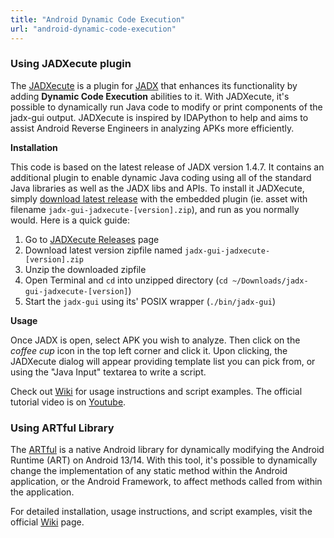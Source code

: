```yaml
---
title: "Android Dynamic Code Execution"
url: "android-dynamic-code-execution"
---
```


### Using JADXecute plugin

The [JADXecute](https://github.com/LaurieWired/JADXecute) is a plugin for [JADX](https://github.com/skylot/jadx) that enhances its functionality by adding **Dynamic Code Execution** abilities to it. With JADXecute, it's possible to dynamically run Java code to modify or print components of the jadx-gui output. JADXecute is inspired by IDAPython to help and aims to assist Android Reverse Engineers in analyzing APKs more efficiently.

**Installation**

This code is based on the latest release of JADX version 1.4.7. It contains an additional plugin to enable dynamic Java coding using all of the standard Java libraries as well as the JADX libs and APIs. To install it JADXecute, simply [download latest release](https://github.com/LaurieWired/JADXecute/releases) with the embedded plugin (ie. asset with filename `jadx-gui-jadxecute-[version].zip`), and run as you normally would. Here is a quick guide:

1. Go to [JADXecute Releases](https://github.com/LaurieWired/JADXecute/releases) page
2. Download latest version zipfile named `jadx-gui-jadxecute-[version].zip`
3. Unzip the downloaded zipfile
4. Open Terminal and `cd` into unzipped directory (`cd ~/Downloads/jadx-gui-jadxecute-[version]`)
5. Start the `jadx-gui` using its' POSIX wrapper (`./bin/jadx-gui`)

**Usage**

Once JADX is open, select APK you wish to analyze. Then click on the *coffee cup* icon in the top left corner and click it. Upon clicking, the JADXecute dialog will appear providing template list you can pick from, or using the "Java Input" textarea to write a script.

Check out [Wiki](https://github.com/LaurieWired/JADXecute/wiki/Usage) for usage instructions and script examples. The official tutorial video is on [Youtube](https://youtu.be/g0r3C1iEeBg).

### Using ARTful Library

The [ARTful](https://github.com/LaurieWired/ARTful) is a native Android library for dynamically modifying the Android Runtime (ART) on Android 13/14. With this tool, it's possible to dynamically change the implementation of any static method within the Android application, or the Android Framework, to affect methods called from within the application.

For detailed installation, usage instructions, and script examples, visit the official [Wiki](https://github.com/LaurieWired/ARTful/wiki/Usage) page.
